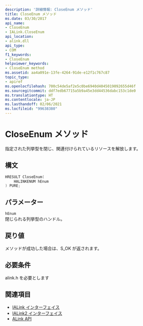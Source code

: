```yaml
---
description: '詳細情報: CloseEnum メソッド'
title: CloseEnum メソッド
ms.date: 03/30/2017
api_name:
- CloseEnum
- IALink.CloseEnum
api_location:
- alink.dll
api_type:
- COM
f1_keywords:
- CloseEnum
helpviewer_keywords:
- CloseEnum method
ms.assetid: aa4a091e-13fe-4264-91de-e12f1c767c87
topic_type:
- apiref
ms.openlocfilehash: 700c54de5af2e5c0be6940d4045019092655d46f
ms.sourcegitcommit: ddf7edb67715a5b9a45e3dd44536dabc153c1de0
ms.translationtype: HT
ms.contentlocale: ja-JP
ms.lasthandoff: 02/06/2021
ms.locfileid: "99638380"
---
```

# <a name="closeenum-method"></a>CloseEnum メソッド

指定された列挙型を閉じ、関連付けられているリソースを解放します。  
  
## <a name="syntax"></a>構文  
  
```cpp  
HRESULT CloseEnum(  
    HALINKENUM hEnum  
) PURE;  
```  
  
## <a name="parameters"></a>パラメーター  

 `hEnum`  
 閉じられる列挙型のハンドル。  
  
## <a name="return-value"></a>戻り値  

 メソッドが成功した場合は、S_OK が返されます。  
  
## <a name="requirements"></a>必要条件  

 alink.h を必要とします  
  
## <a name="see-also"></a>関連項目

- [IALink インターフェイス](ialink-interface.md)
- [IALink2 インターフェイス](ialink2-interface.md)
- [ALink API](index.md)
